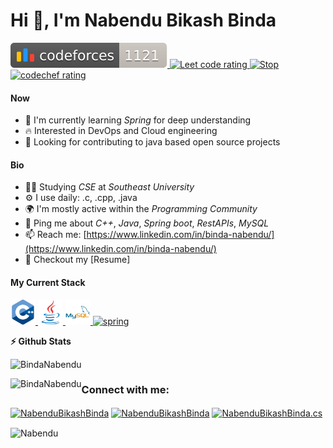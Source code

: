<h1 align="left">Hi 👋, I'm Nabendu Bikash Binda</h1>

<p align="left">
  <a href="https://codeforces.com/profile/nabendu">
    <img src="https://raw.githubusercontent.com/BindaNabendu/cf-stats/main/output/max_rating.svg" alt="Codeforces max rating" />
  </a>
  <a href="https://leetcode.com/Nabendu/">
    <img src="https://cp-logo.vercel.app/leetcode/nabendu" alt="Leet code rating" />
  </a>
  <a href="https://www.stopstalk.com/user/profile/Nabendu">
    <img src="https://www.stopstalk.com/stopstalk/static/images/StopStalk.png?_rev=20201225170526" alt=Stop stock profile" />
  </a>
  
  <a href="https://codechef.com/nabendu/">
    <img src="https://img.shields.io/badge/-CodeChef-5B4638?style=for-the-badge&logo=CodeChef&logoColor=white" alt="codechef rating" />
  </a>
</p>

#### Now
- 🌱 I'm currently learning *Spring* for deep understanding
- :fire: Interested in DevOps and Cloud engineering
- :calendar: Looking for contributing to java based open source projects 

#### Bio
- 👨‍🎓 Studying *CSE* at *Southeast University*
- ⚙️ I use daily: .c, .cpp, .java
- 🌍 I'm mostly active within the *Programming Community*
- 💬 Ping me about *C++*, *Java*, *Spring boot*, *RestAPIs*, *MySQL*
- 📫 Reach me: [https://www.linkedin.com/in/binda-nabendu/](https://www.linkedin.com/in/binda-nabendu/)
- 📝 Checkout my [Resume]

#### My Current Stack
<p align="left"> <a href="https://getbootstrap.com" target="_blank" rel="noreferrer"> </a> <a href="https://www.w3schools.com/cpp/" target="_blank" rel="noreferrer"> <img src="https://raw.githubusercontent.com/devicons/devicon/master/icons/cplusplus/cplusplus-original.svg" alt="cplusplus" width="40" height="40"/> </a> <a href="https://www.java.com" target="_blank" rel="noreferrer"> <img src="https://raw.githubusercontent.com/devicons/devicon/master/icons/java/java-original.svg" alt="java" width="40" height="40"/> </a> <a href="https://www.mysql.com/" target="_blank" rel="noreferrer"> <img src="https://raw.githubusercontent.com/devicons/devicon/master/icons/mysql/mysql-original-wordmark.svg" alt="mysql" width="40" height="40"/> </a> <a href="https://spring.io/" target="_blank" rel="noreferrer"> <img src="https://www.vectorlogo.zone/logos/springio/springio-icon.svg" alt="spring" width="40" height="40"/> </a> </p>

<b>⚡ Github Stats</b>
<p>&nbsp;<img align="left" src="https://github-readme-stats.vercel.app/api?username=BindaNabendu&show_icons=true&locale=en" alt="BindaNabendu" /></p>
<p><img align="left" src="https://github-readme-stats.vercel.app/api/top-langs?username=BindaNabendu&show_icons=true&locale=en&layout=compact" alt="BindaNabendu" /></p>


<h3 align="left">Connect with me:</h3>
<p align="left">
<a href="https://twitter.com/BindaNabendu" target="blank"><img align="center" src="https://raw.githubusercontent.com/rahuldkjain/github-profile-readme-generator/master/src/images/icons/Social/twitter.svg" alt="NabenduBikashBinda" height="30" width="40" /></a>
<a href="https://www.linkedin.com/in/binda-nabendu" target="blank"><img align="center" src="https://raw.githubusercontent.com/rahuldkjain/github-profile-readme-generator/master/src/images/icons/Social/linked-in-alt.svg" alt="NabenduBikashBinda" height="30" width="40" /></a>
<a href="https://www.facebook.com/eng.nabendu/" target="blank"><img align="center" src="https://raw.githubusercontent.com/rahuldkjain/github-profile-readme-generator/master/src/images/icons/Social/facebook.svg" alt="NabenduBikashBinda.cs" height="30" width="40" /></a>
</p>






<p><img align="center" src="https://github-readme-streak-stats.herokuapp.com/?user=BindaNabendu&" alt="Nabendu" /></p>
